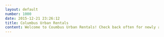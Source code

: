 ```yaml
---
layout: default
number: 1000
date: 2015-12-21 23:26:12
title: Columbus Urban Rentals
content: Welcome to Coumbus Urban Rentals! Check back often for newly available units in Columbus's Discovery District, Short North, Arena District and German Village.
---
```

